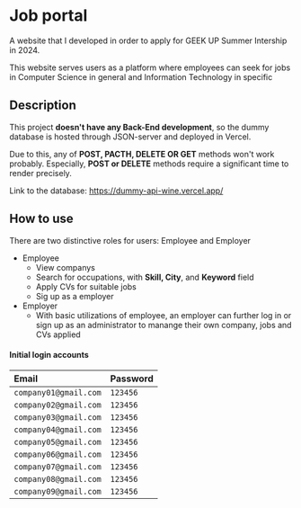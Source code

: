 # Job portal 
A website that I developed in order to apply for GEEK UP Summer Intership in 2024.


This website serves users as a platform where employees can seek for jobs in Computer Science in general and Information Technology in specific

## Description
This project **doesn't have any Back-End development**, so the dummy database is hosted through JSON-server and deployed in Vercel.



Due to this, any of **POST, PACTH, DELETE OR GET** methods won't work probably. Especially, **POST or DELETE** methods require a significant time to render precisely.



Link to the database: [https://dummy-api-wine.vercel.app/
](https://dummy-database-job-portal.vercel.app/)

## How to use
There are two distinctive roles for users: Employee and Employer



* Employee
  * View companys
  * Search for occupations, with **Skill, City**, and **Keyword** field
  * Apply CVs for suitable jobs
  * Sig up as a employer
* Employer
  * With basic utilizations of employee, an employer can further log in or sign up as an administrator to manange their own company, jobs and CVs applied



#### Initial login accounts
| Email     | Password |
| :-------- | :------- | 
| `company01@gmail.com` | `123456` | 
| `company02@gmail.com` | `123456` | 
| `company03@gmail.com` | `123456` |  
| `company04@gmail.com` | `123456` | 
| `company05@gmail.com` | `123456` | 
| `company06@gmail.com` | `123456` | 
| `company07@gmail.com` | `123456` | 
| `company08@gmail.com` | `123456` | 
| `company09@gmail.com` | `123456` | 
